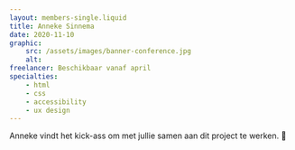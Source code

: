 ```yaml
---
layout: members-single.liquid
title: Anneke Sinnema
date: 2020-11-10
graphic:
    src: /assets/images/banner-conference.jpg
    alt:
freelancer: Beschikbaar vanaf april
specialties:
    - html
    - css
    - accessibility
    - ux design
---
```


Anneke vindt het kick-ass om met jullie samen aan dit project te werken. 🙌

